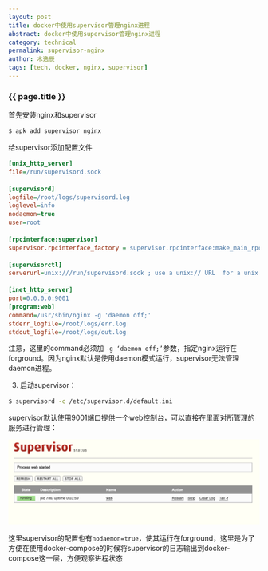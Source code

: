 ```yaml
---
layout: post
title: docker中使用supervisor管理nginx进程
abstract: docker中使用supervisor管理nginx进程
category: technical
permalink: supervisor-nginx
author: 木逸辰
tags: [tech, docker, nginx, supervisor]
---
```


### {{ page.title }}


首先安装nginx和supervisor

```sh
$ apk add supervisor nginx
```

给supervisor添加配置文件

```ini
[unix_http_server]
file=/run/supervisord.sock

[supervisord]
logfile=/root/logs/supervisord.log
loglevel=info
nodaemon=true
user=root

[rpcinterface:supervisor]
supervisor.rpcinterface_factory = supervisor.rpcinterface:make_main_rpcinterface

[supervisorctl]
serverurl=unix:///run/supervisord.sock ; use a unix:// URL  for a unix socket

[inet_http_server]
port=0.0.0.0:9001
[program:web]
command=/usr/sbin/nginx -g 'daemon off;'
stderr_logfile=/root/logs/err.log
stdout_logfile=/root/logs/out.log
```

注意，这里的command必须加 `-g ‘daemon off;’`参数，指定nginx运行在forground。因为nginx默认是使用daemon模式运行，supervisor无法管理daemon进程。

3. 启动supervisor：

```sh
$ supervisord -c /etc/supervisor.d/default.ini
```

supervisor默认使用9001端口提供一个web控制台，可以直接在里面对所管理的服务进行管理：

![supervisor](/assets/images/2019-09-10-supervisor-nginx.png)

这里supervisor的配置也有`nodaemon=true`，使其运行在forground，这里是为了方便在使用docker-compose的时候将supervisor的日志输出到docker-compose这一层，方便观察进程状态
